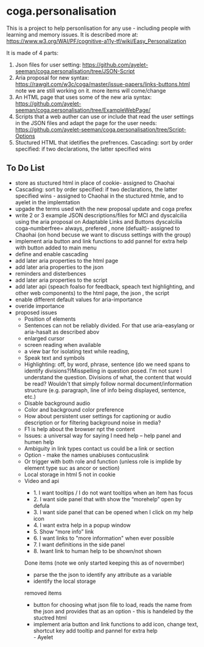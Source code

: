 # coga.personalisation
<p>This is a project to help personlisation for any use - including people with learning and memory issues. It is described more at: <a href="https://www.w3.org/WAI/PF/cognitive-a11y-tf/wiki/Easy_Personalization">https://www.w3.org/WAI/PF/cognitive-a11y-tf/wiki/Easy_Personalization</a></p>
<p>It is made of 4 parts:</p>
<ol>
<li>Json files for user setting: <a href="https://github.com/ayelet-seeman/coga.personalisation/tree/JSON-Script">https://github.com/ayelet-seeman/coga.personalisation/tree/JSON-Script</a></li>
<li>Aria proposal for new syntax: <a href="https://rawgit.com/w3c/coga/master/issue-papers/links-buttons.html">https://rawgit.com/w3c/coga/master/issue-papers/links-buttons.html</a> <br />
note we are still working on it. more items will come/change</li>
<li>An HTML page that uses some of the new aria syntax: <a href="https://github.com/ayelet-seeman/coga.personalisation/tree/ExampleWebPage/">https://github.com/ayelet-seeman/coga.personalisation/tree/ExampleWebPage/</a></li>
<li>Scripts that a web auther can use or include that read the user settings in the JSON files and adapt the page for  the user needs: <a href="https://github.com/ayelet-seeman/coga.personalisation/tree/Script-Options">https://github.com/ayelet-seeman/coga.personalisation/tree/Script-Options</a></li>
<li> Stuctured HTML that idetifies the prefrences. Cascading: sort by order specified: if two declarations, the latter specified wins</li>
</ol>


<h2>To Do List</h2>
<ul>
<li>store as stuctured html in place of cookie- assigned to Chaohai</li>
<li> Cascading: sort by order specified: if two declarations, the latter specified wins - assigned to Chaohai in the stuctured htmle, and to ayelet in the implemtation</li>
<li> upgade the terms used with  the new proposal update and coga prefex</li>
<li> write 2 or 3 example JSON descriptions/files for MCI and dyscalcilia using the aria proposal on Adaptable Links and Buttons  dyscalcilia coga-numberfree= always, prefered , none (defualt)- assigned to Chaohai (on hond becuse we want to discuss settings with the group)</li>
<li> implement aria button and link functions to add  pannel for extra help with button added to main menu</li>

<li> define and enable cascading</li>
<li> add later aria properties to the html page </li>
<li> add later aria properties to the json </li>
<li>reminders and disterbences</li>
<li> add later aria properties to the script  </li>
<li> add later api (speach foalso for feedback, speach text highlighting, and other web components) to the html page, the json , the script </li>
<li> enable different default values for aria-importance</li>
<li> overide importance</li>
<li> proposed issues
<ul>
<li>Position of elements </li>
<li>Sentences can not be reliably divided. For that use aria-easylang or aria-hasalt as described abov</li>
<li>enlarged cursor</li>
<li>screen reading when available</li>
<li>a view bar for isolating text while reading,</li>
<li>Speak text and symbols</li>
<li>Highlighting: off, by word, phrase, sentence (do we need spans to identify divisions?)<mjm>Misspelling in question posed. I'm not sure I understand the question. Divisions of what, the content that would be read? Wouldn't that simply follow normal document/information structure (e.g. paragraph, line of info being displayed, sentence, etc.)</mjm>
</li>
<li>Disable background audio</li>
<li>Color and background color preference</li>
<li><mjm>How about persistent user settings for captioning or audio description or for filtering background noise in media?</mjm>
</li>
<li>F1 is help about the browser npt the content</li>
<li>Issues: a universal way for saying I need help – help panel and humen help </li>
<li>Ambiguity in link types contact us could be a link or section</li>
<li>Option  - make the names unabiuses contucuslink</li>
<li>Or trigger with both role and function  (unless role is implide by element type suc as ancor or section)</li>
<li>Local storage in html 5 not in cookie </li>
<li>Video and api</li><ul>
<li>1.	I want tooltips / I do not want tooltips when an item has focus</li>
<li>2. I want side panel that with show the “morehelp” open by defula</li>
<li>3. I want side panel that can be opened when I click on my help icon </li>
<li>4. I want extra help in a popup window</li>
<li>5. Show “more info” link </li>
<li>6. I want links to "more information" when ever possible </li>
<li>7. I want definitions in the side panel </li>
<li>
8. Iwant link to human help to be shown/not shown</li>
</li></ul></li>

Done items (note we only started keeping this as of novermber)
<ul>
<li> parse the the json to identify any attribute as a variable </li>
<li>identify the local storage</li>
</ul>

removed items
<ul>
<li>button for choosing what json file to load, reads  the name from  the json and provides that as an option - this is handeled by the stuctred html</li>
<li> implement aria button and link functions to add icon, change text, shortcut key add tooltip and pannel for extra help</li> - Ayelet
</ul>
